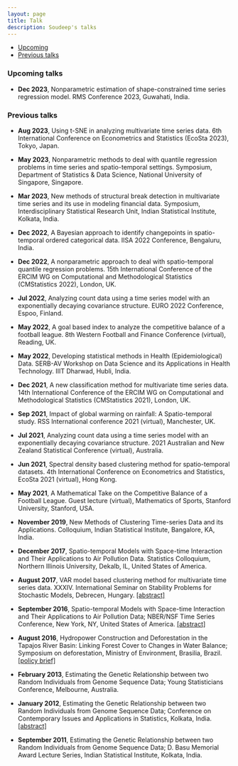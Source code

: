 ```yaml
---
layout: page
title: Talk
description: Soudeep's talks
---
```


<div class="navbar">
    <div class="navbar-inner">
        <ul class="nav">
            <li><a href="#upcoming">Upcoming</a></li> 
            <li><a href="#previous">Previous talks</a></li>
        </ul>
    </div>
</div>

### <a name="upcoming"></a>Upcoming talks 

- **Dec 2023**, Nonparametric estimation of shape-constrained time series regression model. RMS Conference 2023, Guwahati, India.

### <a name="previous"></a>Previous talks

- **Aug 2023**, Using t-SNE in analyzing multivariate time series data. 6th International Conference on Econometrics and Statistics (EcoSta 2023), Tokyo, Japan.

- **May 2023**, Nonparametric methods to deal with quantile regression problems in time series and spatio-temporal settings. Symposium, Department of Statistics & Data Science, National University of Singapore, Singapore.

- **Mar 2023**, New methods of structural break detection in multivariate time series and its use in modeling financial data. Symposium, Interdisciplinary Statistical Research Unit, Indian Statistical Institute, Kolkata, India.

- **Dec 2022**, A Bayesian approach to identify changepoints in spatio-temporal ordered categorical data. IISA 2022 Conference, Bengaluru, India.

- **Dec 2022**, A nonparametric approach to deal with spatio-temporal quantile regression problems. 15th International Conference of the ERCIM WG on Computational and Methodological Statistics (CMStatistics 2022), London, UK.

- **Jul 2022**, Analyzing count data using a time series model with an exponentially decaying covariance structure. EURO 2022 Conference, Espoo, Finland.

- **May 2022**, A goal based index to analyze the competitive balance of a football league. 8th Western Football and Finance Conference (virtual), Reading, UK.

- **May 2022**, Developing statistical methods in Health (Epidemiological) Data. SERB-AV Workshop on Data Science and its Applications in Health Technology. IIIT Dharwad, Hubli, India.

- **Dec 2021**, A new classification method for multivariate time series data. 14th International Conference of the ERCIM WG on Computational and Methodological Statistics (CMStatistics 2021), London, UK.

- **Sep 2021**, Impact of global warming on rainfall: A Spatio-temporal study. RSS International conference 2021 (virtual), Manchester, UK.

- **Jul 2021**, Analyzing count data using a time series model with an exponentially decaying covariance structure. 2021 Australian and New Zealand Statistical Conference (virtual), Australia.

- **Jun 2021**, Spectral density based clustering method for spatio-temporal datasets. 4th International Conference on Econometrics and Statistics, EcoSta 2021 (virtual), Hong Kong.

- **May 2021**, A Mathematical Take on the Competitive Balance of a Football League. Guest lecture (virtual), Mathematics of Sports, Stanford University, Stanford, USA.

- **November 2019**, New Methods of Clustering Time-series Data and its Applications. Colloquium, Indian Statistical Institute, Bangalore, KA, India.

- **December 2017**, Spatio-temporal Models with Space-time Interaction and Their Applications to Air Pollution Data. Statistics Colloquium, Northern Illinois University, Dekalb, IL, United States of America.

- **August 2017**, VAR model based clustering method for multivariate time series data. XXXIV. International Seminar on Stability Problems for Stochastic Models, Debrecen, Hungary. [[abstract]](https://arato.inf.unideb.hu/isspsm2017/docs/abstbookb5_2017.pdf#page=40)

- **September 2016**, Spatio-temporal Models with Space-time Interaction and Their Applications to Air Pollution Data; NBER/NSF Time Series Conference, New York, NY, United States of America. [[abstract]](http://mimas.econ.columbia.edu/papers/s63.pdf)

- **August 2016**, Hydropower Construction and Deforestation in the Tapajos River Basin: Linking Forest Cover to Changes in Water Balance; Symposium on deforestation, Ministry of Environment, Brasilia, Brazil. [[policy brief]](http://whrc.org/wp-content/uploads/2016/09/PB_Hydropower_Construction_and_Deforestation.pdf)

- **February 2013**, Estimating the Genetic Relationship between two Random Individuals from Genome Sequence Data; Young Statisticians Conference, Melbourne, Australia.

- **January 2012**, Estimating the Genetic Relationship between two Random Individuals from Genome Sequence Data; Conference on Contemporary Issues and Applications in Statistics, Kolkata, India. [[abstract]](http://www.isical.ac.in/~cias/2.pdf#page=36)

- **September 2011**, Estimating the Genetic Relationship between two Random Individuals from Genome Sequence Data; D. Basu Memorial Award Lecture Series, Indian Statistical Institute, Kolkata, India.
